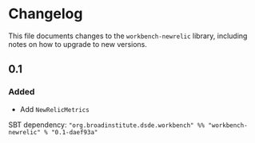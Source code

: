 # Changelog

This file documents changes to the `workbench-newrelic` library, including notes on how to upgrade to new versions.

## 0.1

### Added
- Add `NewRelicMetrics`

SBT dependency: `"org.broadinstitute.dsde.workbench" %% "workbench-newrelic" % "0.1-daef93a"`